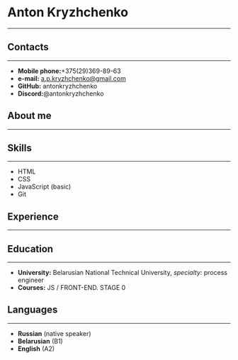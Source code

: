 # Anton Kryzhchenko

---
## Contacts

---
* **Mobile phone:**+375(29)369-89-63
* **e-mail:** a.p.kryzhchenko@gmail.com
* **GitHub:** antonkryzhchenko
* **Discord:**@antonkryzhchenko
## About me

---
## Skills

---
* HTML
* CSS
* JavaScript (basic)
* Git
## Experience

---
## Education

---
* **University:** Belarusian National Technical University, _specialty:_ process engineer
* **Courses:** JS / FRONT-END. STAGE 0
## Languages

---
* **Russian** (native speaker)
* **Belarusian** (B1)
* **English** (A2)